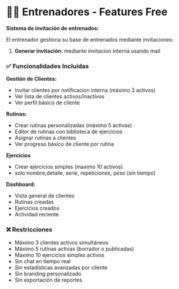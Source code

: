 # 👨‍🏫 Entrenadores - Features Free

**Sistema de invitación de entrenados:**

El entrenador gestiona su base de entrenados mediante invitaciones:

1. **Generar invitación:** mediante invitacion interna usando mail

### ✅ Funcionalidades Incluidas

**Gestión de Clientes:**
- Invitar clientes por notificacion interna (máximo 3 activos)
- Ver lista de clientes activos/inactivos
- Ver perfil básico de cliente

**Rutinas:**
- Crear rutinas personalizadas (máximo 5 activas)
- Editor de rutinas con biblioteca de ejercicios
- Asignar rutinas a clientes
- Ver progreso básico de cliente por rutina

**Ejercicios**
- Crear ejercicios simples (maximo 10 activos)
- solo nombre,detalle, serie, repeticiones, peso (sin tiempo)

**Dashboard:**
- Vista general de clientes
- Rutinas creadas 
- Ejercicios creados
- Actividad reciente

### ❌ Restricciones

- Máximo 3 clientes activos simultáneos
- Máximo 5 rutinas activas (borrador o publicadas)
- Maximo 10 ejercicios simples  activos
- Sin chat en tiempo real
- Sin estadísticas avanzadas por cliente
- Sin branding personalizado
- Sin exportación de reportes